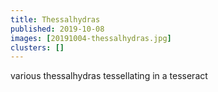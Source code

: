```yaml
---
title: Thessalhydras
published: 2019-10-08
images: [20191004-thessalhydras.jpg]
clusters: []
---
```


various thessalhydras tessellating in a tesseract
